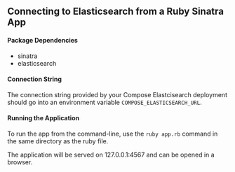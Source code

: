 ## Connecting to Elasticsearch from a Ruby Sinatra App

#### Package Dependencies
* sinatra
* elasticsearch

#### Connection String
The connection string provided by your Compose Elastcisearch deployment should go into an environment variable `COMPOSE_ELASTICSEARCH_URL`.

#### Running the Application
To run the app from the command-line, use the `ruby app.rb` command in the same directory as the ruby file.

The application will be served on 127.0.0.1:4567 and can be opened in a browser.